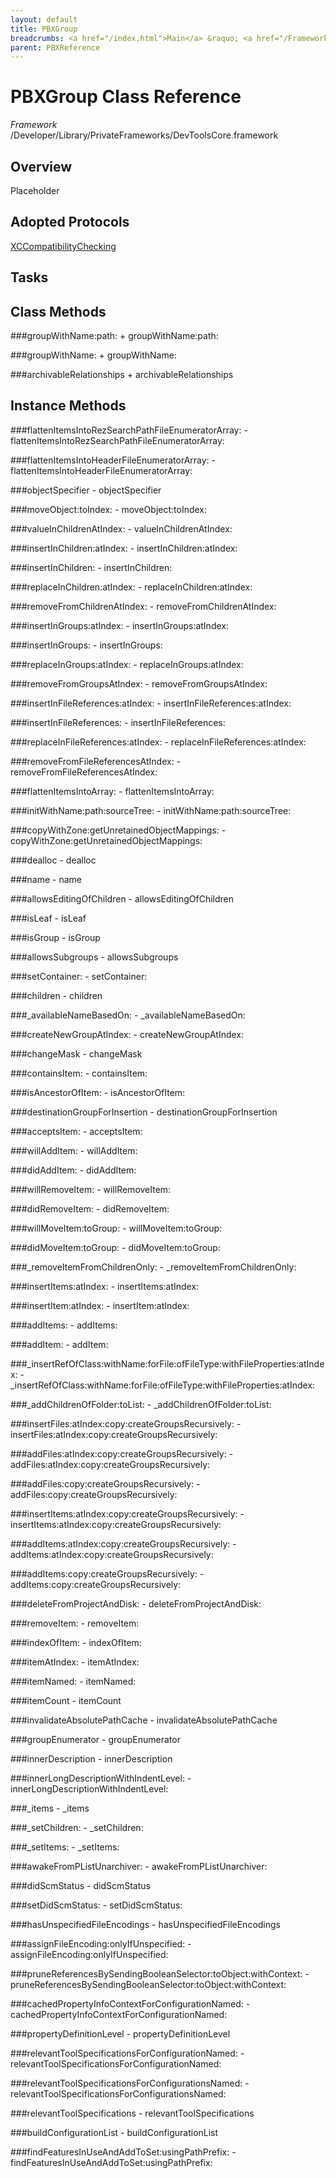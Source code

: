 ```yaml
---
layout: default
title: PBXGroup
breadcrumbs: <a href="/index.html">Main</a> &raquo; <a href="/Frameworks.html">Framework</a> &raquo; <a href="/Frameworks/DevToolsCore.html">DevToolsCore</a> &raquo; PBXGroup
parent: PBXReference 
---
```

# PBXGroup Class Reference

*Framework* /Developer/Library/PrivateFrameworks/DevToolsCore.framework

## Overview

Placeholder

## Adopted Protocols

[XCCompatibilityChecking]()

## Tasks

## Class Methods

<a name="+groupWithName:path:"></a>
###groupWithName:path:
    + groupWithName:path:

<a name="+groupWithName:"></a>
###groupWithName:
    + groupWithName:

<a name="+archivableRelationships"></a>
###archivableRelationships
    + archivableRelationships

## Instance Methods

<a name="-flattenItemsIntoRezSearchPathFileEnumeratorArray:"></a>
###flattenItemsIntoRezSearchPathFileEnumeratorArray:
    - flattenItemsIntoRezSearchPathFileEnumeratorArray:

<a name="-flattenItemsIntoHeaderFileEnumeratorArray:"></a>
###flattenItemsIntoHeaderFileEnumeratorArray:
    - flattenItemsIntoHeaderFileEnumeratorArray:

<a name="-objectSpecifier"></a>
###objectSpecifier
    - objectSpecifier

<a name="-moveObject:toIndex:"></a>
###moveObject:toIndex:
    - moveObject:toIndex:

<a name="-valueInChildrenAtIndex:"></a>
###valueInChildrenAtIndex:
    - valueInChildrenAtIndex:

<a name="-insertInChildren:atIndex:"></a>
###insertInChildren:atIndex:
    - insertInChildren:atIndex:

<a name="-insertInChildren:"></a>
###insertInChildren:
    - insertInChildren:

<a name="-replaceInChildren:atIndex:"></a>
###replaceInChildren:atIndex:
    - replaceInChildren:atIndex:

<a name="-removeFromChildrenAtIndex:"></a>
###removeFromChildrenAtIndex:
    - removeFromChildrenAtIndex:

<a name="-insertInGroups:atIndex:"></a>
###insertInGroups:atIndex:
    - insertInGroups:atIndex:

<a name="-insertInGroups:"></a>
###insertInGroups:
    - insertInGroups:

<a name="-replaceInGroups:atIndex:"></a>
###replaceInGroups:atIndex:
    - replaceInGroups:atIndex:

<a name="-removeFromGroupsAtIndex:"></a>
###removeFromGroupsAtIndex:
    - removeFromGroupsAtIndex:

<a name="-insertInFileReferences:atIndex:"></a>
###insertInFileReferences:atIndex:
    - insertInFileReferences:atIndex:

<a name="-insertInFileReferences:"></a>
###insertInFileReferences:
    - insertInFileReferences:

<a name="-replaceInFileReferences:atIndex:"></a>
###replaceInFileReferences:atIndex:
    - replaceInFileReferences:atIndex:

<a name="-removeFromFileReferencesAtIndex:"></a>
###removeFromFileReferencesAtIndex:
    - removeFromFileReferencesAtIndex:

<a name="-flattenItemsIntoArray:"></a>
###flattenItemsIntoArray:
    - flattenItemsIntoArray:

<a name="-initWithName:path:sourceTree:"></a>
###initWithName:path:sourceTree:
    - initWithName:path:sourceTree:

<a name="-copyWithZone:getUnretainedObjectMappings:"></a>
###copyWithZone:getUnretainedObjectMappings:
    - copyWithZone:getUnretainedObjectMappings:

<a name="-dealloc"></a>
###dealloc
    - dealloc

<a name="-name"></a>
###name
    - name

<a name="-allowsEditingOfChildren"></a>
###allowsEditingOfChildren
    - allowsEditingOfChildren

<a name="-isLeaf"></a>
###isLeaf
    - isLeaf

<a name="-isGroup"></a>
###isGroup
    - isGroup

<a name="-allowsSubgroups"></a>
###allowsSubgroups
    - allowsSubgroups

<a name="-setContainer:"></a>
###setContainer:
    - setContainer:

<a name="-children"></a>
###children
    - children

<a name="-_availableNameBasedOn:"></a>
###_availableNameBasedOn:
    - _availableNameBasedOn:

<a name="-createNewGroupAtIndex:"></a>
###createNewGroupAtIndex:
    - createNewGroupAtIndex:

<a name="-changeMask"></a>
###changeMask
    - changeMask

<a name="-containsItem:"></a>
###containsItem:
    - containsItem:

<a name="-isAncestorOfItem:"></a>
###isAncestorOfItem:
    - isAncestorOfItem:

<a name="-destinationGroupForInsertion"></a>
###destinationGroupForInsertion
    - destinationGroupForInsertion

<a name="-acceptsItem:"></a>
###acceptsItem:
    - acceptsItem:

<a name="-willAddItem:"></a>
###willAddItem:
    - willAddItem:

<a name="-didAddItem:"></a>
###didAddItem:
    - didAddItem:

<a name="-willRemoveItem:"></a>
###willRemoveItem:
    - willRemoveItem:

<a name="-didRemoveItem:"></a>
###didRemoveItem:
    - didRemoveItem:

<a name="-willMoveItem:toGroup:"></a>
###willMoveItem:toGroup:
    - willMoveItem:toGroup:

<a name="-didMoveItem:toGroup:"></a>
###didMoveItem:toGroup:
    - didMoveItem:toGroup:

<a name="-_removeItemFromChildrenOnly:"></a>
###_removeItemFromChildrenOnly:
    - _removeItemFromChildrenOnly:

<a name="-insertItems:atIndex:"></a>
###insertItems:atIndex:
    - insertItems:atIndex:

<a name="-insertItem:atIndex:"></a>
###insertItem:atIndex:
    - insertItem:atIndex:

<a name="-addItems:"></a>
###addItems:
    - addItems:

<a name="-addItem:"></a>
###addItem:
    - addItem:

<a name="-_insertRefOfClass:withName:forFile:ofFileType:withFileProperties:atIndex:"></a>
###_insertRefOfClass:withName:forFile:ofFileType:withFileProperties:atIndex:
    - _insertRefOfClass:withName:forFile:ofFileType:withFileProperties:atIndex:

<a name="-_addChildrenOfFolder:toList:"></a>
###_addChildrenOfFolder:toList:
    - _addChildrenOfFolder:toList:

<a name="-insertFiles:atIndex:copy:createGroupsRecursively:"></a>
###insertFiles:atIndex:copy:createGroupsRecursively:
    - insertFiles:atIndex:copy:createGroupsRecursively:

<a name="-addFiles:atIndex:copy:createGroupsRecursively:"></a>
###addFiles:atIndex:copy:createGroupsRecursively:
    - addFiles:atIndex:copy:createGroupsRecursively:

<a name="-addFiles:copy:createGroupsRecursively:"></a>
###addFiles:copy:createGroupsRecursively:
    - addFiles:copy:createGroupsRecursively:

<a name="-insertItems:atIndex:copy:createGroupsRecursively:"></a>
###insertItems:atIndex:copy:createGroupsRecursively:
    - insertItems:atIndex:copy:createGroupsRecursively:

<a name="-addItems:atIndex:copy:createGroupsRecursively:"></a>
###addItems:atIndex:copy:createGroupsRecursively:
    - addItems:atIndex:copy:createGroupsRecursively:

<a name="-addItems:copy:createGroupsRecursively:"></a>
###addItems:copy:createGroupsRecursively:
    - addItems:copy:createGroupsRecursively:

<a name="-deleteFromProjectAndDisk:"></a>
###deleteFromProjectAndDisk:
    - deleteFromProjectAndDisk:

<a name="-removeItem:"></a>
###removeItem:
    - removeItem:

<a name="-indexOfItem:"></a>
###indexOfItem:
    - indexOfItem:

<a name="-itemAtIndex:"></a>
###itemAtIndex:
    - itemAtIndex:

<a name="-itemNamed:"></a>
###itemNamed:
    - itemNamed:

<a name="-itemCount"></a>
###itemCount
    - itemCount

<a name="-invalidateAbsolutePathCache"></a>
###invalidateAbsolutePathCache
    - invalidateAbsolutePathCache

<a name="-groupEnumerator"></a>
###groupEnumerator
    - groupEnumerator

<a name="-innerDescription"></a>
###innerDescription
    - innerDescription

<a name="-innerLongDescriptionWithIndentLevel:"></a>
###innerLongDescriptionWithIndentLevel:
    - innerLongDescriptionWithIndentLevel:

<a name="-_items"></a>
###_items
    - _items

<a name="-_setChildren:"></a>
###_setChildren:
    - _setChildren:

<a name="-_setItems:"></a>
###_setItems:
    - _setItems:

<a name="-awakeFromPListUnarchiver:"></a>
###awakeFromPListUnarchiver:
    - awakeFromPListUnarchiver:

<a name="-didScmStatus"></a>
###didScmStatus
    - didScmStatus

<a name="-setDidScmStatus:"></a>
###setDidScmStatus:
    - setDidScmStatus:

<a name="-hasUnspecifiedFileEncodings"></a>
###hasUnspecifiedFileEncodings
    - hasUnspecifiedFileEncodings

<a name="-assignFileEncoding:onlyIfUnspecified:"></a>
###assignFileEncoding:onlyIfUnspecified:
    - assignFileEncoding:onlyIfUnspecified:

<a name="-pruneReferencesBySendingBooleanSelector:toObject:withContext:"></a>
###pruneReferencesBySendingBooleanSelector:toObject:withContext:
    - pruneReferencesBySendingBooleanSelector:toObject:withContext:

<a name="-cachedPropertyInfoContextForConfigurationNamed:"></a>
###cachedPropertyInfoContextForConfigurationNamed:
    - cachedPropertyInfoContextForConfigurationNamed:

<a name="-propertyDefinitionLevel"></a>
###propertyDefinitionLevel
    - propertyDefinitionLevel

<a name="-relevantToolSpecificationsForConfigurationNamed:"></a>
###relevantToolSpecificationsForConfigurationNamed:
    - relevantToolSpecificationsForConfigurationNamed:

<a name="-relevantToolSpecificationsForConfigurationsNamed:"></a>
###relevantToolSpecificationsForConfigurationsNamed:
    - relevantToolSpecificationsForConfigurationsNamed:

<a name="-relevantToolSpecifications"></a>
###relevantToolSpecifications
    - relevantToolSpecifications

<a name="-buildConfigurationList"></a>
###buildConfigurationList
    - buildConfigurationList

<a name="-findFeaturesInUseAndAddToSet:usingPathPrefix:"></a>
###findFeaturesInUseAndAddToSet:usingPathPrefix:
    - findFeaturesInUseAndAddToSet:usingPathPrefix:

